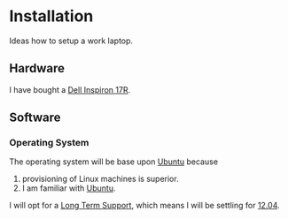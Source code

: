 Installation
============

Ideas how to setup a work laptop.

Hardware
--------

I have bought a [Dell Inspiron 17R][laptop].

Software
--------

### Operating System

The operating system will be base upon [Ubuntu][ubuntu] because

1. provisioning of Linux machines is superior.
2. I am familiar with [Ubuntu][ubuntu].

I will opt for a [Long Term Support][LTS], which means I will be
settling for [12.04][].


[laptop]: http://www.dell.com/us/p/inspiron-17r-5721/pd
[ubuntu]: http://www.ubuntu.com/
[LTS]: https://wiki.ubuntu.com/LTS
[12.04]: http://www.ubuntu.com/download/desktop
